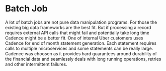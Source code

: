 # Batch Job

A lot of batch jobs are not pure data manipulation programs. For those the existing big data frameworks are the best fit.
But if processing a record requires external API calls that might fail and potentially take long time Cadence might be a better fit.
One of internal Uber customers uses Cadence for end of month statement generation. Each statement requires calls to multiple 
 microservices and some statements can be really large. Cadence was choosen as it provides hard guarantees around durability of the financial data
 and seamlessly deals with long running operations, retries and other intermittent failures. 
